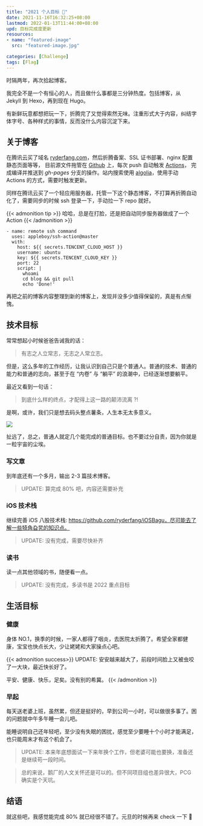 ```yaml
---
title: "2021 个人目标 🎯"
date: 2021-11-16T16:32:25+08:00
lastmod: 2022-01-13T11:44:00+08:00
upd: 目标完成度更新
resources:
- name: "featured-image"
  src: "featured-image.jpg"

categories: [Challenge]
tags: [Flag]
---
```


时隔两年，再次拾起博客。

<!--more-->

我完全不是一个有恒心的人，而且做什么事都是三分钟热度。包括博客，从 Jekyll 到 Hexo，再到现在 Hugo。

有新鲜玩意都想把玩一下，折腾完了又觉得索然无味。注重形式大于内容，纠结字体字号、各种样式的事情，反而没什么内容沉淀下来。

## 关于博客

在腾讯云买了域名 [ryderfang.com](https://ryderfang.com)，然后折腾备案、SSL 证书部署、nginx 配置静态页面等等，
目前源文件拖管在 [Github](https://github.com/ryderfang/ryderfang.github.io/) 上，每次 push 自动触发 [Actions](https://github.com/ryderfang/ryderfang.github.io/actions)，
完成编译并推送到 *gh-pages* 分支的操作。站内搜索使用 [algolia](https://www.algolia.com/)，使用手动 Actions 的方式，需要时触发更新。

同样在腾讯云买了一个轻应用服务器，托管一下这个静态博客，不打算再折腾自动化了，需要同步的时候 ssh 登录一下，手动拉一下 repo 就好。

{{< admonition tip >}}
哈哈，总是在打脸，还是把自动同步服务器做成了一个 Action
{{< /admonition >}}

```shell
- name: remote ssh command
  uses: appleboy/ssh-action@master
  with:
    host: ${{ secrets.TENCENT_CLOUD_HOST }}
    username: ubuntu
    key: ${{ secrets.TENCENT_CLOUD_KEY }}
    port: 22
    script: |
      whoami
      cd blog && git pull
      echo 'Done!'
```


再把之前的博客内容整理到新的博客上，发现并没多少值得保留的，真是有点惭愧。

## 技术目标

常常想起小时候爸爸告诫我的话：

> 有志之人立常志，无志之人常立志。

但是，这么多年的工作经历，让我认识到自己只是个普通人。普通的技术、普通的能力和普通的志向，甚至于在 “内卷” 与 “躺平” 的浪潮中，已经逐渐想要躺平。

最近又看到一句话：

> 到底什么样的终点，才配得上这一路的颠沛流离 ?!

是啊，或许，我们只是想去码头整点薯条，人生本无太多意义。

![](https://ryder-1252249141.cos.ap-shanghai.myqcloud.com/uPic/2021-11-16-life.jpeg)

扯远了，总之，普通人就定几个能完成的普通目标。也不要过分自责，因为你就是一粒宇宙的尘埃。

### 写文章

到年底还有一个多月，输出 2-3 篇技术博客。

> UPDATE: 算完成 80% 吧，内容还需要补充

### iOS 技术栈

继续完善 iOS 八股技术栈: https://github.com/ryderfang/iOSBagu，尽可能去了解一些犄角旮旯的知识点。

> UPDATE: 没有完成，需要尽快补齐 
### 读书

读一点其他领域的书，随便看一点。

> UPDATE: 没有完成，多读书是 2022 重点目标

## 生活目标

### 健康

身体 NO.1，换季的时候，一家人都得了咽炎，去医院太折腾了。希望全家都健康，宝宝也快点长大，少让姥姥和大家操点心吧。

{{< admonition success>}}
UPDATE: 安安越来越大了，前段时间脸上又被虫咬了一大块，最近快长好了。

平安、健康、快乐，足矣。没有别的希冀。
{{< /admonition >}}
### 早起

每天送老婆上班，虽然累，但还是挺好的，早到公司一小时，可以做很多事了。困的问题就中午多午睡一会儿吧。

能睡说明自己还年轻吧，至少没有失眠的困扰，感觉至少要睡十个小时才能满足，也只能周末才有这个机会了。

> UPDATE: 本来年底想面试一下来年换个工作，但老婆可能也要换，准备还是继续苟一段时间。

> 总的来说，鹅厂的人文关怀还是可以的。但不同项目组也差异很大，PCG 确实是个天坑。

## 结语

就这些吧，我感觉能完成 80% 就已经很不错了。元旦的时候再来 check 一下 🚀




